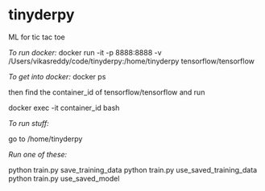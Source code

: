 # tinyderpy
ML for tic tac toe

*To run docker:*
docker run -it -p 8888:8888 -v /Users/vikasreddy/code/tinyderpy:/home/tinyderpy tensorflow/tensorflow

*To get into docker:*
docker ps

then find the container_id of tensorflow/tensorflow and run

docker exec -it container_id bash

*To run stuff:*

go to /home/tinyderpy

*Run one of these:*

python train.py save_training_data
python train.py use_saved_training_data
python train.py use_saved_model
